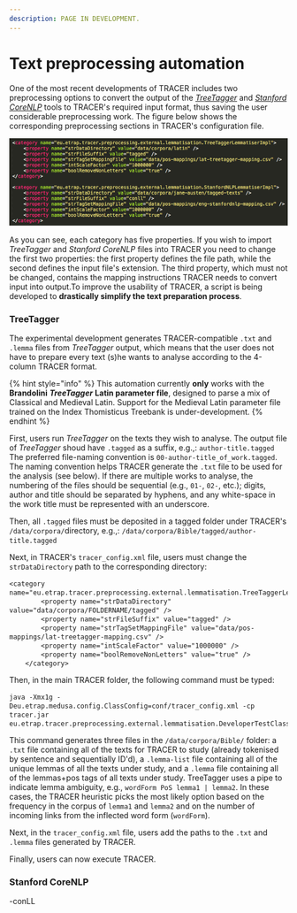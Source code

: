 ```yaml
---
description: PAGE IN DEVELOPMENT.
---
```


# Text preprocessing automation

One of the most recent developments of TRACER includes two preprocessing options to convert the output of the [_TreeTagger_](http://www.cis.uni-muenchen.de/~schmid/tools/TreeTagger/) and [_Stanford CoreNLP_](http://stanfordnlp.github.io/CoreNLP/) tools to TRACER's required input format, thus saving the user considerable preprocessing work. The figure below shows the corresponding preprocessing sections in TRACER's configuration file.

![TRACER preprocessing configuration options to import and convert TreeTagger and Stanford CoreNLP output to the required text reuse detection input format.](../.gitbook/assets/preprocessing-treetagger-stanford.png)

As you can see, each category has five properties. If you wish to import _TreeTagger_ and _Stanford CoreNLP_ files into TRACER you need to change the first two properties: the first property defines the file path, while the second defines the input file's extension. The third property, which must not be changed, contains the mapping instructions TRACER needs to convert input into output.To improve the usability of TRACER, a script is being developed to **drastically simplify the text preparation process**.

### TreeTagger

The experimental development generates TRACER-compatible `.txt` and `.lemma` files from _TreeTagger_ output, which means that the user does not have to prepare every text \(s\)he wants to analyse according to the 4-column TRACER format.

{% hint style="info" %}
This automation currently **only** works with the **Brandolini** _**TreeTagger**_ **Latin parameter file**, designed to parse a mix of Classical and Medieval Latin. Support for the Medieval Latin parameter file trained on the Index Thomisticus Treebank is under-development. 
{% endhint %}

First, users run _TreeTagger_ on the texts they wish to analyse. The output file of _TreeTagger_ shoud have `.tagged` as a suffix, e.g.,: `author-title.tagged` The preferred file-naming convention is `00-author-title_of_work.tagged`. The naming convention helps TRACER generate the `.txt` file to be used for the analysis \(see below\). If there are multiple works to analyse, the numbering of the files should be sequential \(e.g., `01-`, `02-`, etc.\); digits, author and title should be separated by hyphens, and any white-space in the work title must be represented with an underscore.

Then, all `.tagged` files must be deposited in a tagged folder under TRACER's `/data/corpora/`directory, e.g.,: `/data/corpora/Bible/tagged/author-title.tagged`

Next, in TRACER's `tracer_config.xml` file, users must change the `strDataDirectory` path to the corresponding directory:

```
<category name="eu.etrap.tracer.preprocessing.external.lemmatisation.TreeTaggerLemmatiserImpl">
        <property name="strDataDirectory" value="data/corpora/FOLDERNAME/tagged" />
        <property name="strFileSuffix" value="tagged" />
        <property name="strTagSetMappingFile" value="data/pos-mappings/lat-treetagger-mapping.csv" />
        <property name="intScaleFactor" value="1000000" />
        <property name="boolRemoveNonLetters" value="true" />
    </category>
```

Then, in the main TRACER folder, the following command must be typed:

```text
java -Xmx1g -Deu.etrap.medusa.config.ClassConfig=conf/tracer_config.xml -cp tracer.jar eu.etrap.tracer.preprocessing.external.lemmatisation.DeveloperTestClassLemmatisationMain
```

This command generates three files in the `/data/corpora/Bible/` folder: a `.txt` file containing all of the texts for TRACER to study \(already tokenised by sentence and sequentially ID'd\), a `.lemma-list` file containing all of the unique lemmas of all the texts under study, and a `.lemma` file containing all of the lemmas+pos tags of all texts under study.
TreeTagger uses a pipe to indicate lemma ambiguity, e.g., `wordForm PoS lemma1 | lemma2`. In these cases, the TRACER heuristic picks the most likely option based on the frequency in the corpus of `lemma1` and `lemma2` and on the number of incoming links from the inflected word form (`wordForm`).

Next, in the `tracer_config.xml` file, users add the paths to the `.txt` and `.lemma` files generated by TRACER.

Finally, users can now execute TRACER.



### Stanford CoreNLP

-conLL

